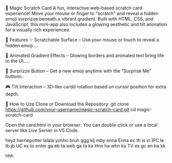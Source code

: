 🎉 Magic Scratch Card
A fun, interactive web-based scratch card experience! Move your mouse or finger to "scratch" and reveal a hidden emoji surprizze beneath a vibrant gradient. Built with HTML, CSS, and JavaScript, this mini-app also includes a glowing aesthetic and tilt animation for a visually rich experiencee.

🧩 Features
✨ Scratchable Surface – Use your mouse or touch to reveal a hidden emoji....

🌈 Animated Gradient Effects – Glowing borders and animated text bring life to the UI.....

🎁 Surprizze Button – Get a new emoji anytime with the "Surprise Me" buttonn..

🎮 Tilt Interaction – 3D-like cardd rotation based on cursor position for extra depth.

🚀 How to Uze
Clone or Download the Repository:
git clone https://github.com/your-username/magic-scratch-card.git
cd magic-scratch-card

Open the card.html in your browser:
You can double-click or use a local server like Live Server in VS Code.

heyz
harriepotter
lalala
yohho
bruh
ggg
klj
mby
enna Enna ec th is in IPC le tb jb UC ex to enter ga eb ta web ga ta ka Hnn ha whn ka TV ex gc en ha kk

hhh